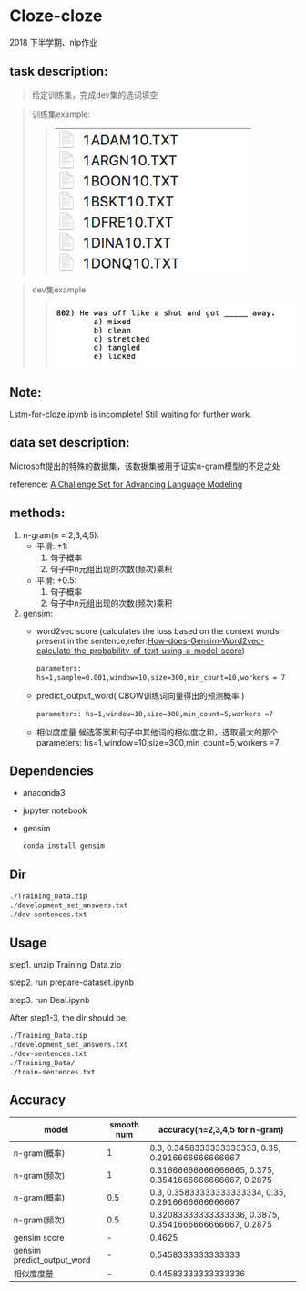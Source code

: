 # Cloze-cloze
2018 下半学期、nlp作业
## task description:
>给定训练集，完成dev集的选词填空

>训练集example:
>>![](train-example.jpg)

>dev集example:
>>![](dev-example.jpg)

## Note:
Lstm-for-cloze.ipynb is incomplete! Still waiting for further work.

## data set description:

Microsoft提出的特殊的数据集，该数据集被用于证实n-gram模型的不足之处
  
reference: [A Challenge Set for Advancing Language Modeling](https://www.microsoft.com/en-us/research/wp-content/uploads/2016/02/holmes.pdf  )

## methods:

1. n-gram(n = 2,3,4,5): 
    * 平滑: +1:
      1. 句子概率
      2. 句子中n元组出现的次数(频次)乘积
    * 平滑: +0.5: 
      1. 句子概率
      2. 句子中n元组出现的次数(频次)乘积
2. gensim:
    * word2vec score (calculates the loss based on the context words present in the sentence,refer:[How-does-Gensim-Word2vec-calculate-the-probability-of-text-using-a-model-score](https://www.quora.com/How-does-Gensim-Word2vec-calculate-the-probability-of-text-using-a-model-score))
    
          parameters: hs=1,sample=0.001,window=10,size=300,min_count=10,workers = 7
    * predict_output_word( CBOW训练词向量得出的预测概率 )
          
          parameters: hs=1,window=10,size=300,min_count=5,workers =7
    * 相似度度量
      候选答案和句子中其他词的相似度之和，选取最大的那个
          parameters: hs=1,window=10,size=300,min_count=5,workers =7
          

## Dependencies
* anaconda3
* jupyter notebook
* gensim

      conda install gensim
## Dir
```
./Training_Data.zip
./development_set_answers.txt
./dev-sentences.txt
```    
  
## Usage
step1. unzip Training_Data.zip

step2. run prepare-dataset.ipynb

step3. run Deal.ipynb

After step1-3, the dir should be:
```
./Training_Data.zip
./development_set_answers.txt
./dev-sentences.txt
./Training_Data/
./train-sentences.txt
```  
## Accuracy
| model | smooth num | accuracy(n=2,3,4,5 for n-gram) |
| ----- | ----- | ----- |
|n-gram(概率) | 1 |0.3, 0.3458333333333333, 0.35, 0.2916666666666667|
|n-gram(频次) | 1 |0.31666666666666665, 0.375, 0.3541666666666667, 0.2875|
|n-gram(概率) | 0.5 |0.3, 0.35833333333333334, 0.35, 0.2916666666666667|
|n-gram(频次) | 0.5 |0.32083333333333336, 0.3875, 0.3541666666666667, 0.2875|
|gensim score | - |0.4625|
|gensim predict_output_word | - |0.5458333333333333|
|相似度度量|-|0.44583333333333336|

